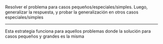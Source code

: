 Resolver el problema para casos pequeños/especiales/simples. Luego, generalizar la respuesta, y probar la generalización en otros casos especiales/simples
***
Esta estrategia funciona para aquellos problemas donde la solución para casos pequeños y grandes es la misma